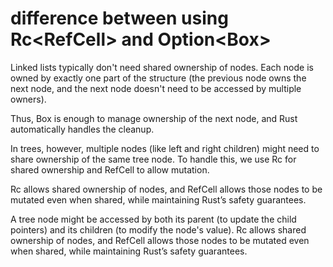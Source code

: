 # difference between using Rc<RefCell<TreeNode>> and Option<Box<ListNode>>

Linked lists typically don't need shared ownership of nodes.
Each node is owned by exactly one part of the structure (the previous node owns the next node,
and the next node doesn't need to be accessed by multiple owners).

Thus, Box is enough to manage ownership of the next node, and Rust automatically handles the cleanup.

In trees, however, multiple nodes (like left and right children) might need to share ownership of the same tree node.
To handle this, we use Rc for shared ownership and RefCell to allow mutation.

Rc allows shared ownership of nodes, and RefCell allows those nodes to be mutated even when shared, while maintaining Rust’s safety guarantees.

A tree node might be accessed by both its parent (to update the child pointers) and its children (to modify the node's value).
Rc allows shared ownership of nodes, and RefCell allows those nodes to be mutated even when shared, while maintaining Rust’s safety guarantees.
